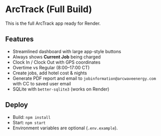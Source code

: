 # ArcTrack (Full Build)

This is the full ArcTrack app ready for Render.

## Features
- Streamlined dashboard with large app-style buttons
- Always shows **Current Job** being charged
- Clock In / Clock Out with GPS coordinates
- Overtime vs Regular (8:00–17:00 CT)
- Create jobs, add hotel cost & nights
- Generate PDF report and email to `jobinformation@arcwaveenergy.com` with CC to saved user email
- SQLite with `better-sqlite3` (works on Render)

## Deploy
- Build: `npm install`
- Start: `npm start`
- Environment variables are optional (`.env.example`).

